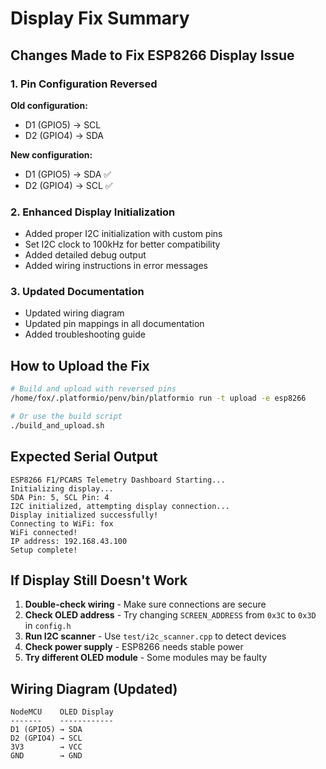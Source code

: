 # Display Fix Summary

## Changes Made to Fix ESP8266 Display Issue

### 1. Pin Configuration Reversed
**Old configuration:**
- D1 (GPIO5) → SCL
- D2 (GPIO4) → SDA

**New configuration:**
- D1 (GPIO5) → SDA  ✅
- D2 (GPIO4) → SCL  ✅

### 2. Enhanced Display Initialization
- Added proper I2C initialization with custom pins
- Set I2C clock to 100kHz for better compatibility
- Added detailed debug output
- Added wiring instructions in error messages

### 3. Updated Documentation
- Updated wiring diagram
- Updated pin mappings in all documentation
- Added troubleshooting guide

## How to Upload the Fix

```bash
# Build and upload with reversed pins
/home/fox/.platformio/penv/bin/platformio run -t upload -e esp8266

# Or use the build script
./build_and_upload.sh
```

## Expected Serial Output

```
ESP8266 F1/PCARS Telemetry Dashboard Starting...
Initializing display...
SDA Pin: 5, SCL Pin: 4
I2C initialized, attempting display connection...
Display initialized successfully!
Connecting to WiFi: fox
WiFi connected!
IP address: 192.168.43.100
Setup complete!
```

## If Display Still Doesn't Work

1. **Double-check wiring** - Make sure connections are secure
2. **Check OLED address** - Try changing `SCREEN_ADDRESS` from `0x3C` to `0x3D` in `config.h`
3. **Run I2C scanner** - Use `test/i2c_scanner.cpp` to detect devices
4. **Check power supply** - ESP8266 needs stable power
5. **Try different OLED module** - Some modules may be faulty

## Wiring Diagram (Updated)

```
NodeMCU    OLED Display
-------    ------------
D1 (GPIO5) → SDA
D2 (GPIO4) → SCL
3V3        → VCC
GND        → GND
```